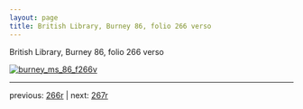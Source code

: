 ```yaml
---
layout: page
title: British Library, Burney 86, folio 266 verso
---
```


British Library, Burney 86, folio 266 verso

[![burney_ms_86_f266v](http://www.homermultitext.org/iipsrv?IIIF=/project/homer/pyramidal/deepzoom/bl/burney86imgs/v1/burney_ms_86_f266v.tif/full/800,/0/default.jpg)](http://www.homermultitext.org/ict2/?urn=urn:cite2:bl:burney86imgs.v1:burney_ms_86_f266v) 

---

previous:  [266r](../266r/) | next: [267r](../267r/)